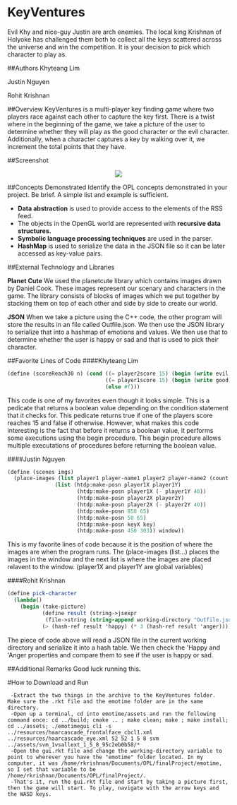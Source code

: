 # KeyVentures
Evil Khy and nice-guy Justin are arch enemies. The local king Krishnan of Holyoke has challenged them both to collect all the keys scattered across the universe and win the competition. It is your decision to pick which character to play as.

##Authors
Khyteang Lim


Justin Nguyen 


Rohit Krishnan


##Overview
KeyVentures is a multi-player key finding game where two players race against each other to capture the key first. There is a twist where in the beginning of the game, we take a picture of the user to determine whether they will play as the good character or the evil character. Additionally, when a character captures a key by walking over it, we increment the total points that they have. 

##Screenshot
<p align="center">
     <img src="http://i.imgur.com/mndA6YT.png?1"/>
</p>

##Concepts Demonstrated
Identify the OPL concepts demonstrated in your project. Be brief. A simple list and example is sufficient. 
* **Data abstraction** is used to provide access to the elements of the RSS feed.
* The objects in the OpenGL world are represented with **recursive data structures.**
* **Symbolic language processing techniques** are used in the parser.
* **HashMap** is used to serialize the data in the JSON file so it can be later accessed as key-value pairs.

##External Technology and Libraries

<b>Planet Cute</b> We used the planetcute library which contains images drawn by Daniel Cook. These images represent our scenary and characters in the game. The library consists of blocks of images which we put together by stacking them on top of each other and side by side to create our world.

<b>JSON</b> When we take a picture using the C++ code, the other program will store the results in an file called Outfile.json. We then use the JSON library to serialize that into a hashmap of emotions and values. We then use that to determine whether the user is happy or sad and that is used to pick their character. 

##Favorite Lines of Code
####Khyteang Lim
```scheme
(define (scoreReach30 n) (cond ((= player2score 15) (begin (write evil) #t))
                               ((= player1score 15) (begin (write good) #t))
                               (else #f)))
```
This code is one of my favorites even though it looks simple. This is a pedicate that returns a boolean value depending on the condition statement that it checks for. This pedicate returns true if one of the players score reaches 15 and false if otherwise. However, what makes this code interesting is the fact that before it returns a boolean value, it performs some executions using the begin procedure. This begin procedure allows multiple executations of procedures before returning the boolean value.  

####Justin Nguyen
 ```scheme
 (define (scenes imgs)
   (place-images (list player1 player-name1 player2 player-name2 (count player1score) (count1 player2score) key img) 
                (list (htdp:make-posn player1X player1Y)
                       (htdp:make-posn player1X (- player1Y 40))
                       (htdp:make-posn player2X player2Y)
                       (htdp:make-posn player2X (- player2Y 40))
                       (htdp:make-posn 850 65)
                       (htdp:make-posn 50 65)
                       (htdp:make-posn keyX key)
                       (htdp:make-posn 450 303)) window))
```
This is my favorite lines of code because it is the position of where the images are when the program runs. The (place-images (list...) places the images in the window and the next list is where the images are placed relavent to the window. (player1X and player1Y are global variables)


####Rohit Krishnan
```scheme
(define pick-character
  (lambda()
    (begin (take-picture)
           (define result (string->jsexpr
            (file->string (string-append working-directory "Outfile.json"))))
           (> (hash-ref result 'happy) (* 3 (hash-ref result 'anger))))))
```
The piece of code above will read a JSON file in the current working directory and serialize it into a hash table. We then check the 'Happy and 'Anger properties and compare them to see if the user is happy or sad. 

##Additional Remarks
Good luck running this.

#How to Download and Run

     -Extract the two things in the archive to the KeyVentures folder. Make sure the .rkt file and the emotime folder are in the same directory.
     -Open up a terminal, cd into emotime/assets and run the following command once: cd ../build; cmake .. ; make clean; make ; make install; cd ../assets; ./emotimegui_cli -s ../resources/haarcascade_frontalface_cbcl1.xml ../resources/haarcascade_eye.xml 52 52 1 5 8 svm ../assets/svm_1vsallext_1_5_8_95c2eb0b58/*
     -Open the gui.rkt file and change the working-directory variable to point to wherever you have the "emotime" folder located. In my computer, it was /home/rkrishnan/Documents/OPL/finalProject/emotime, so I set that variable to be /home/rkrishnan/Documents/OPL/finalProject/.  
     -That's it, run the gui.rkt file and start by taking a picture first, then the game will start. To play, navigate with the arrow keys and the WASD keys.
